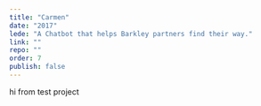 ```yaml
---
title: "Carmen"
date: "2017"
lede: "A Chatbot that helps Barkley partners find their way."
link: ""
repo: ""
order: 7
publish: false
---
```


hi from test project
